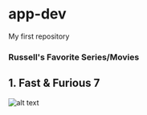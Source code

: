 # app-dev
My first repository

### **Russell's Favorite Series/Movies**
## 1. Fast & Furious 7
  ![alt text](image.jpg)
